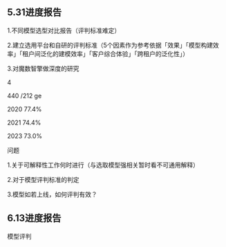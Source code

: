 

## 5.31进度报告

1.不同模型选型对比报告（评判标准难定）

2.建立选用平台和自研的评判标准（5个因素作为参考依据「效果」「模型构建效率」「租户间泛化的建模效率」「客户综合体验」「跨租户的泛化性」）

3.对魔数智擎做深度的研究

4

 440 /212 ge 



2020 77.4%

2021 74.4%

2023 73.0%





问题

1.关于可解释性工作何时进行（与选取模型强相关暂时看不可通用解释）

2.对于模型评判标准的判定

3.模型如若上线，如何评判有效？



## 6.13进度报告

模型评判